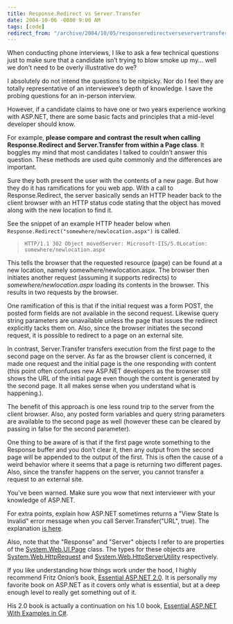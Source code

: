 ```yaml
---
title: Response.Redirect vs Server.Transfer
date: 2004-10-06 -0800 9:00 AM
tags: [code]
redirect_from: "/archive/2004/10/05/responseredirectverseservertransfer.aspx/"
---
```


When conducting phone interviews, I like to ask a few technical
questions just to make sure that a candidate isn’t trying to blow smoke
up my... well we don’t need to be overly illustrative do we?

I absolutely do not intend the questions to be nitpicky. Nor do I feel
they are totally representative of an interviewee’s depth of knowledge.
I save the probing questions for an in-person interview.

However, if a candidate claims to have one or two years experience
working with ASP.NET, there are some basic facts and principles that a
mid-level developer should know.

For example, **please compare and contrast the result when calling
Response.Redirect and Server.Transfer from within a Page class**. It
boggles my mind that most candidates I talked to couldn’t answer this
question. These methods are used quite commonly and the differences are
important.

Sure they both present the user with the contents of a new page. But how
they do it has ramifications for you web app. With a call to
Response.Redirect, the server basically sends an HTTP header back to the
client browser with an HTTP status code stating that the object has
moved along with the new location to find it.

See the snippet of an example HTTP header below when
`Response.Redirect("somewhere/newlocation.aspx")` is called.

>     HTTP/1.1 302 Object movedServer: Microsoft-IIS/5.0Location: somewhere/newlocation.aspx

This tells the browser that the requested resource (page) can be found
at a new location, namely somewhere/newlocation.aspx. The browser then
initiates another request (assuming it supports redirects) to
*somewhere/newlocation.aspx* loading its contents in the browser. This
results in two requests by the browser.

One ramification of this is that if the initial request was a form POST,
the posted form fields are not available in the second request. Likewise
query string parameters are unavailable unless the page that issues the
redirect explicitly tacks them on. Also, since the browser initiates the
second request, it is possible to redirect to a page on an external
site.

In contrast, Server.Transfer transfers execution from the first page to
the second page on the server. As far as the browser client is
concerned, it made one request and the initial page is the one
responding with content (this point often confuses new ASP.NET
developers as the browser still shows the URL of the initial page even
though the content is generated by the second page. It all makes sense
when you understand what is happening.).

The benefit of this approach is one less round trip to the server from
the client browser. Also, any posted form variables and query string
parameters are available to the second page as well (however these can
be cleared by passing in false for the second parameter).

One thing to be aware of is that if the first page wrote something to
the Response buffer and you don’t clear it, then any output from the
second page will be appended to the output of the first. This is often
the cause of a weird behavior where it seems that a page is returning
two different pages. Also, since the transfer happens on the server, you
cannot transfer a request to an external site.

You’ve been warned. Make sure you wow that next interviewer with your
knowledge of ASP.NET.

For extra points, explain how ASP.NET sometimes returns a "View State Is
Invalid" error message when you call Server.Transfer("URL", true). The
explanation [is
here](http://support.microsoft.com/default.aspx?id=kb;en-us;Q316920).

Also, note that the "Response" and "Server" objects I refer to are
properties of the
[System.Web.UI.Page](http://msdn.microsoft.com/library/default.asp?url=/library/en-us/cpref/html/frlrfsystemwebuipageclasstopic.asp)
class. The types for these objects are
[System.Web.HttpRequest](http://msdn.microsoft.com/library/default.asp?url=/library/en-us/cpref/html/frlrfsystemwebhttprequestclasstopic.asp)
and
[System.Web.HttpServerUtility](http://msdn.microsoft.com/library/default.asp?url=/library/en-us/cpref/html/frlrfsystemwebhttpserverutilityclasstopic.asp)
respectively.

If you like understanding how things work under the hood, I highly
recommend Fritz Onion’s book, [Essential ASP.NET
2.0](http://www.amazon.com/gp/product/0321237706?ie=UTF8&tag=youvebeenhaac-20&linkCode=as2&camp=1789&creative=9325&creativeASIN=0321237706 "Essential ASP.NET").
It is personally my favorite book on ASP.NET as it covers only what is
essential, but at a deep enough level to really get something out of it.

His 2.0 book is actually a continuation on his 1.0 book, [Essential
ASP.NET With Examples in
C#](http://www.amazon.com/gp/product/0201760401?ie=UTF8&tag=youvebeenhaac-20&linkCode=as2&camp=1789&creative=9325&creativeASIN=0201760401 "ASP.NET 1.0 book").

